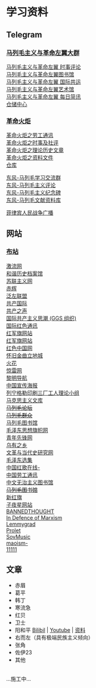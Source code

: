 # 学习资料

## Telegram
### [**马列毛主义与革命左翼大群**](https://t.me/longlivemarxleninmaoist)<br>
[马列毛主义与革命左翼 时事评论](https://t.me/eventstracing)<br>
[马列毛主义与革命左翼图书馆](https://t.me/taipingtianguo)<br>
[马列毛主义与革命左翼 国际共运](https://t.me/statelesscommunism)<br>
[马列毛主义与革命左翼艺术馆](https://t.me/leftart)<br>
[马列毛主义与革命左翼 每日简讯](https://t.me/voiceofmaoist)<br>
[仓储中心](https://t.me/MLMismLibrary)<br>

### [**革命火炬**](https://t.me/gczy2022)<br>
[革命火炬之劳工通讯](https://t.me/gczy2023worker)<br>
[革命火炬之时事及社评](https://t.me/gczy2023news)<br>
[革命火炬之理论历史文章](https://t.me/gczy2023history)<br>
[革命火炬之资料文件](https://t.me/gczy2023document)<br>
[仓库](https://t.me/xintianmlmwall)<br>

[东风-马列毛学习交流群](https://t.me/MarxismLeninismDongfeng)<br>
[东风-马列毛主义评论](https://t.me/dongfengmaliemaozhuyipipan)<br>
[东风-马列毛主义纪念碑](https://t.me/DongFengMlmNews)<br>
[东风-马列毛文献资料库](https://t.me/DFMLMlib)<br>

[菲律宾人民战争广播](https://t.me/mlmcpp)<br>

## 网站
### [**布站**](https://longlivemarxleninmaoism.online/)<br>
[激流网](https://jiliuwang.net/)<br>
[和谐历史档案馆](https://banned-historical-archives.github.io)<br>
[苏联主义网](www.cccpism.com)<br>
[赤辉](https://chihuimlm.wordpress.com)<br>
[泛左联盟](https://www.fanzuoism.com/)<br>
[共产国际](https://maoism.freeflarum.com/)<br>
[共产之声](https://gongchanzhishen.wordpress.com)<br>
[国际共产主义思潮 (GGS 组织)](https://zh.internationalism.org)<br>
[国际红色通讯](https://irn.red)<br>
[红军旗网站](www.mzdbl.cn)<br>
[红军旗网站](www.mzdbl.cn)<br>
[红色中国网](redchinacn.net/portal.php)<br>
[怀旧金曲立地城](https://ip.lidicity.com/hj/cn/hsjd.html)<br>
[火花](https://marxist.tw)<br>
[惊雷网](https://www.jinglei1917.net)<br>
[黎明导航](https://mlmnavigation.wordpress.com)<br>
[中国宣传海报](https://chineseposters.net/)<br>
[列宁格勒印刷三厂工人理论小组](https://lenin3print.github.io/)<br>
[马克思主义文库](https://www.marxists.org/chinese/index.html)<br>
[~~马列毛论坛~~](https://newluntan.mlmlib.top)<br>
[~~马列毛群众~~](https://mlmmlm.icu/index.php/首页)<br>
[马列毛图书馆](https://maozhuyi.home.blog/)<br>
[毛泽东思想旗帜网](www.maoflag.cc/portal.php)<br>
[青年先锋网](https://communism1917.wordpress.com)<br>
[乌有之乡](m.wyzxwk.com)<br>
[文革与当代史研究网](https://difangwenge.org/forum.php)<br>
[毛泽东选集](https://liyandi.gitbooks.io/maozedongxuanji/content/)<br>
[中国红歌在线-](https://mp3.hot1949.com)<br>
[中国劳工通讯](https://clb.org.hk/zh-hans)<br>
[中文无治主义图书馆](https://zh.anarchistlibraries.net/special/index)<br>
[~~马列毛图书馆~~](https://book.mlmlib.top)<br>
[新红旗](https://newhongqi.org/)<br>
[子夜星网站](http://www.ziyexing.com/)<br>
[BANNEDTHOUGHT](https://bannedthought.net/)<br>
[In Defence of Marxism](https://www.marxist.com)<br>
[Lemmygrad](https://lemmygrad.ml)<br>
[Prolet](https://github.com/ProletRevDicta/Prolet)<br>
[SovMusic](www.sovmusic.ru/index.php)<br>
[maoism-](https://github.com/bitface9527/maoism-)<br>
[11111](22222)<br>

## 文章
- 赤眉
- 葛平
- 韩丁
- 寒流急
- 红贝
- 卫士
- 阳和平 [Bilibil](https://space.bilibili.com/605727461/) | [Youtube](https://www.youtube.com/@peaceyang1952) | [资料](https://t.me/taipingtianguo/2312)
- 右而左（具有极端民族主义倾向）
- 张角
- 佐伊23
- 其他

<br>...施工中...<br>
